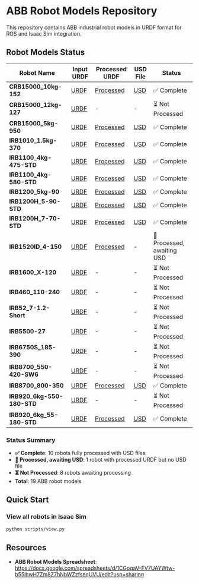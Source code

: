 # ABB Robot Models Repository

This repository contains ABB industrial robot models in URDF format for ROS and Isaac Sim integration.

## Robot Models Status

| Robot Name | Input URDF | Processed URDF | USD File | Status |
|------------|------------|----------------|----------|--------|
| **CRB15000_10kg-152** | [URDF](ABB/CRB15000_10kg-152/CRB15000_10kg-152_description/urdf/CRB15000_10kg-152.urdf) | [Processed](generated/CRB15000_10kg_152_v1/CRB15000_10kg_152.urdf) | [USD](generated/CRB15000_10kg_152_v1/CRB15000_10kg_152/CRB15000_10kg_152.usd) | ✅ Complete |
| **CRB15000_12kg-127** | [URDF](ABB/CRB15000_12kg-127/CRB15000_12-127_description/urdf/CRB15000_12-127.urdf) | - | - | ⏳ Not Processed |
| **CRB15000_5kg-950** | [URDF](ABB/CRB15000_5kg-950/CRB15000_5kg-950_description/urdf/CRB15000_5kg-950.urdf) | [Processed](generated/CRB15000_5kg_950_v1/CRB15000_5kg_950.urdf) | [USD](generated/CRB15000_5kg_950_v1/CRB15000_5kg_950/CRB15000_5kg_950.usd) | ✅ Complete |
| **IRB1010_1.5kg-370** | [URDF](ABB/IRB1010_1.5kg-370/IRB1010_1.5kg-370_description/urdf/IRB1010_1.5kg-370.urdf) | [Processed](generated/IRB1010_1_5kg_370_v1/IRB1010_1_5kg_370.urdf) | [USD](generated/IRB1010_1_5kg_370_v1/IRB1010_1_5kg_370/IRB1010_1_5kg_370.usd) | ✅ Complete |
| **IRB1100_4kg-475-STD** | [URDF](ABB/IRB1100_4kg-475-STD/IRB1100_4kg-475-STD_description/urdf/IRB1100_4kg-475-STD.urdf) | [Processed](generated/IRB1100_4kg_475_STD_v1/IRB1100_4kg_475_STD.urdf) | [USD](generated/IRB1100_4kg_475_STD_v1/IRB1100_4kg_475_STD/IRB1100_4kg_475_STD.usd) | ✅ Complete |
| **IRB1100_4kg-580-STD** | [URDF](ABB/IRB1100_4kg-580-STD/IRB1100_4kg-580-STD_description/urdf/IRB1100_4kg-580-STD.urdf) | [Processed](generated/IRB1100_4kg_580_STD_v1/IRB1100_4kg_580_STD.urdf) | [USD](generated/IRB1100_4kg_580_STD_v1/IRB1100_4kg_580_STD/IRB1100_4kg_580_STD.usd) | ✅ Complete |
| **IRB1200_5kg-90** | [URDF](ABB/IRB1200_5kg-90/IRB1200_5-90-STD_description/urdf/IRB1200_5-90-STD.urdf) | [Processed](generated/IRB1200_5_90_STD_v1/IRB1200_5_90_STD.urdf) | [USD](generated/IRB1200_5_90_STD_v1/IRB1200_5_90_STD/IRB1200_5_90_STD.usd) | ✅ Complete |
| **IRB1200H_5-90-STD** | [URDF](ABB/IRB1200H_5-90-STD/IRB1200H_5-90-STD_description/urdf/IRB1200H_5-90-STD.urdf) | [Processed](generated/IRB1200H_5_90_STD_v1/IRB1200H_5_90_STD.urdf) | [USD](generated/IRB1200H_5_90_STD_v1/IRB1200H_5_90_STD/IRB1200H_5_90_STD.usd) | ✅ Complete |
| **IRB1200H_7-70-STD** | [URDF](ABB/IRB1200H_7-70-STD/IRB1200H_7-70-STD_description/urdf/IRB1200H_7-70-STD.urdf) | [Processed](generated/IRB1200H_7_70_STD_v1/IRB1200H_7_70_STD.urdf) | [USD](generated/IRB1200H_7_70_STD_v1/IRB1200H_7_70_STD/IRB1200H_7_70_STD.usd) | ✅ Complete |
| **IRB1520ID_4-150** | [URDF](ABB/IRB1520ID_4-150/IRB1520ID_4_150_description/urdf/IRB1520ID_4_150.urdf) | [Processed](generated/IRB1520ID_4_150_v1/IRB1520ID_4_150.urdf) | - | 🔄 Processed, awaiting USD |
| **IRB1600_X-120** | [URDF](ABB/IRB1600_X-120/IRB1600_X-120_description/urdf/IRB1600_X-120.urdf) | - | - | ⏳ Not Processed |
| **IRB460_110-240** | [URDF](ABB/IRB460_110-240/IRB_description/urdf/IRB.urdf) | - | - | ⏳ Not Processed |
| **IRB52_7-1.2-Short** | [URDF](ABB/IRB52_7-1.2-Short/IRB52_7-1.2-Short_description/urdf/IRB52_7-1.2-Short.urdf) | - | - | ⏳ Not Processed |
| **IRB5500-27** | [URDF](ABB/IRB5500-27/IRB5500-27_rev00_description/urdf/IRB5500-27_rev00.urdf) | - | - | ⏳ Not Processed |
| **IRB6750S_185-390** | [URDF](ABB/IRB6750S_185-390/IRB6750S_185-390-LID_description/urdf/IRB6750S_185-390-LID.urdf) | - | - | ⏳ Not Processed |
| **IRB8700_550-420-SW6** | [URDF](ABB/IRB8700_550-420-SW6/IRB8700_550-420-SW6_description/urdf/IRB8700_550-420-SW6.urdf) | - | - | ⏳ Not Processed |
| **IRB8700_800-350** | [URDF](ABB/IRB8700_800-350/IRB8700_800-350_description/urdf/IRB8700_800-350.urdf) | [Processed](generated/IRB8700_800_350_v1/IRB8700_800_350.urdf) | [USD](generated/IRB8700_800_350_v1/IRB8700_800_350/IRB8700_800_350.usd) | ✅ Complete |
| **IRB920_6kg-550-180-STD** | [URDF](ABB/IRB920_6kg-550-180-STD/ABB_IRB920_6kg-550-180-STD_description/urdf/ABB_IRB920_6kg-550-180-STD.urdf) | - | - | ⏳ Not Processed |
| **IRB920_6kg_55-180-STD** | [URDF](ABB/IRB920_6kg_55-180-STD/abb_irb920.urdf) | [Processed](generated/abb_irb920_v1/abb_irb920.urdf) | [USD](generated/abb_irb920_v1/abb_irb920/abb_irb920.usd) | ✅ Complete |

### Status Summary
- **✅ Complete**: 10 robots fully processed with USD files
- **🔄 Processed, awaiting USD**: 1 robot with processed URDF but no USD file
- **⏳ Not Processed**: 8 robots awaiting processing
- **Total**: 19 ABB robot models

## Quick Start

### View all robots in Isaac Sim
```bash
python scripts/view.py
```

## Resources

* **ABB Robot Models Spreadsheet**: https://docs.google.com/spreadsheets/d/1CGoqaV-FV7UAYWtw-b55ihwH7Zm8Z7hNbWZzfseqUVU/edit?usp=sharing